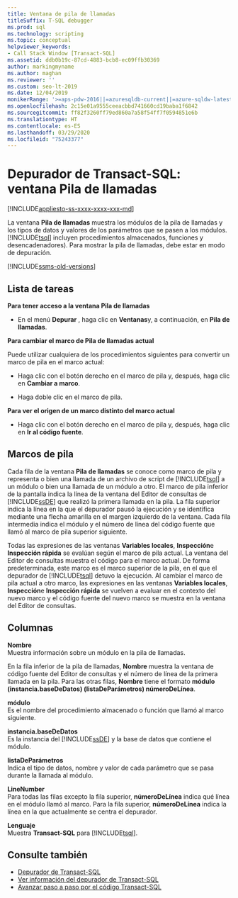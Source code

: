 ```yaml
---
title: Ventana de pila de llamadas
titleSuffix: T-SQL debugger
ms.prod: sql
ms.technology: scripting
ms.topic: conceptual
helpviewer_keywords:
- Call Stack Window [Transact-SQL]
ms.assetid: ddb0b19c-87cd-4883-bcb8-ec09ffb30369
author: markingmyname
ms.author: maghan
ms.reviewer: ''
ms.custom: seo-lt-2019
ms.date: 12/04/2019
monikerRange: '>=aps-pdw-2016||=azuresqldb-current||=azure-sqldw-latest||>=sql-server-2016||=sqlallproducts-allversions||>=sql-server-linux-2017||=azuresqldb-mi-current'
ms.openlocfilehash: 2c15e01a9555ceeacbbd741660cd19baba1f6842
ms.sourcegitcommit: ff82f3260ff79ed860a7a58f54ff7f0594851e6b
ms.translationtype: HT
ms.contentlocale: es-ES
ms.lasthandoff: 03/29/2020
ms.locfileid: "75243377"
---
```

# <a name="transact-sql-debugger---call-stack-window"></a>Depurador de Transact-SQL: ventana Pila de llamadas

[!INCLUDE[appliesto-ss-xxxx-xxxx-xxx-md](../../includes/appliesto-ss-xxxx-xxxx-xxx-md.md)]

La ventana **Pila de llamadas** muestra los módulos de la pila de llamadas y los tipos de datos y valores de los parámetros que se pasen a los módulos. [!INCLUDE[tsql](../../includes/tsql-md.md)] incluyen procedimientos almacenados, funciones y desencadenadores). Para mostrar la pila de llamadas, debe estar en modo de depuración.  

[!INCLUDE[ssms-old-versions](../../includes/ssms-old-versions.md)]

## <a name="task-list"></a>Lista de tareas

**Para tener acceso a la ventana Pila de llamadas**

- En el menú **Depurar** , haga clic en **Ventanas**y, a continuación, en **Pila de llamadas**.

**Para cambiar el marco de Pila de llamadas actual**

Puede utilizar cualquiera de los procedimientos siguientes para convertir un marco de pila en el marco actual:

- Haga clic con el botón derecho en el marco de pila y, después, haga clic en **Cambiar a marco**.

- Haga doble clic en el marco de pila.  

**Para ver el origen de un marco distinto del marco actual**

- Haga clic con el botón derecho en el marco de pila y, después, haga clic en **Ir al código fuente**.

## <a name="stack-frames"></a>Marcos de pila

Cada fila de la ventana **Pila de llamadas** se conoce como marco de pila y representa o bien una llamada de un archivo de script de [!INCLUDE[tsql](../../includes/tsql-md.md)] a un módulo o bien una llamada de un módulo a otro. El marco de pila inferior de la pantalla indica la línea de la ventana del Editor de consultas de [!INCLUDE[ssDE](../../includes/ssde-md.md)] que realizó la primera llamada en la pila. La fila superior indica la línea en la que el depurador pausó la ejecución y se identifica mediante una flecha amarilla en el margen izquierdo de la ventana. Cada fila intermedia indica el módulo y el número de línea del código fuente que llamó al marco de pila superior siguiente.  

Todas las expresiones de las ventanas **Variables locales**, **Inspección**e **Inspección rápida** se evalúan según el marco de pila actual. La ventana del Editor de consultas muestra el código para el marco actual. De forma predeterminada, este marco es el marco superior de la pila, en el que el depurador de [!INCLUDE[tsql](../../includes/tsql-md.md)] detuvo la ejecución. Al cambiar el marco de pila actual a otro marco, las expresiones en las ventanas **Variables locales**, **Inspección**e **Inspección rápida** se vuelven a evaluar en el contexto del nuevo marco y el código fuente del nuevo marco se muestra en la ventana del Editor de consultas.  
  
## <a name="columns"></a>Columnas

 **Nombre**  
 Muestra información sobre un módulo en la pila de llamadas.  
  
 En la fila inferior de la pila de llamadas, **Nombre** muestra la ventana de código fuente del Editor de consultas y el número de línea de la primera llamada en la pila. Para las otras filas, **Nombre** tiene el formato **módulo (instancia.baseDeDatos) (listaDeParámetros) númeroDeLínea**.  
  
 **módulo**  
 Es el nombre del procedimiento almacenado o función que llamó al marco siguiente.  
  
 **instancia.baseDeDatos**  
 Es la instancia del [!INCLUDE[ssDE](../../includes/ssde-md.md)] y la base de datos que contiene el módulo.  
  
 **listaDeParámetros**  
 Indica el tipo de datos, nombre y valor de cada parámetro que se pasa durante la llamada al módulo.  
  
 **LineNumber**  
 Para todas las filas excepto la fila superior, **númeroDeLínea** indica qué línea en el módulo llamó al marco. Para la fila superior, **númeroDeLínea** indica la línea en la que actualmente se centra el depurador.  
  
 **Lenguaje**  
 Muestra **Transact-SQL** para [!INCLUDE[tsql](../../includes/tsql-md.md)].  
  
## <a name="see-also"></a>Consulte también

- [Depurador de Transact-SQL](../../relational-databases/scripting/transact-sql-debugger.md)
- [Ver información del depurador de Transact-SQL](../../relational-databases/scripting/transact-sql-debugger-information.md)
- [Avanzar paso a paso por el código Transact-SQL](../../relational-databases/scripting/step-through-transact-sql-code.md)
